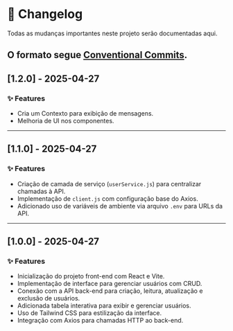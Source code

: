 # 📑 Changelog

Todas as mudanças importantes neste projeto serão documentadas aqui.

## O formato segue [Conventional Commits](https://www.conventionalcommits.org/pt-br/v1.0.0/).

## [1.2.0] - 2025-04-27

### ✨ Features

- Cria um Contexto para exibição de mensagens.
- Melhoria de UI nos componentes.

---

## [1.1.0] - 2025-04-27

### ✨ Features

- Criação de camada de serviço (`userService.js`) para centralizar chamadas à API.
- Implementação de `client.js` com configuração base do Axios.
- Adicionado uso de variáveis de ambiente via arquivo `.env` para URLs da API.

---

## [1.0.0] - 2025-04-27

### ✨ Features

- Inicialização do projeto front-end com React e Vite.
- Implementação de interface para gerenciar usuários com CRUD.
- Conexão com a API back-end para criação, leitura, atualização e exclusão de usuários.
- Adicionada tabela interativa para exibir e gerenciar usuários.
- Uso de Tailwind CSS para estilização da interface.
- Integração com Axios para chamadas HTTP ao back-end.
